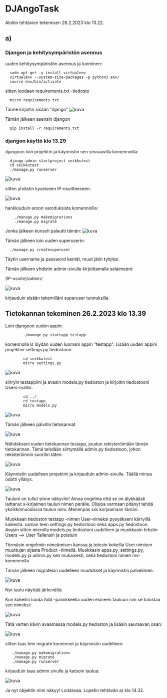 # DJAngoTask

Aloitin tehtävien tekemisen 26.2.2023 klo 13.22.

## a)

### Djangon ja kehitysympäristön asennus

uuden kehitysympäristön asennus ja luominen:

      sudo apt-get -y install virtualenv
      virtualenv --system-site-packages -p python3 env/
      source env/bin/activate

sitten luodaan requirements.txt -tiedosto

      micro requirements.txt
      
Tänne kirjoitin sisään "django"
![kuva](https://user-images.githubusercontent.com/105205141/221407705-ebae41e5-4340-43b7-8969-a34c1f51ab5b.png)

Tämän jälkeen asensin djangon

      pip install -r requirements.txt
      
### djangon käyttö klo 13.29

djangoon loin projektin ja käynnistin sen seuraavilla komennoilla:

      django-admin startproject seikkutest
      cd seikkutest
      ./manage.py runserver
      
![kuva](https://user-images.githubusercontent.com/105205141/221407856-75f9df76-7849-44f5-92ff-d651c8d0e13d.png)

sitten yhdistin kyseiseen IP-osoitteeseen:

![kuva](https://user-images.githubusercontent.com/105205141/221407902-160ca985-d706-473e-9e75-1e91740ce2af.png)

hankkiuduin eroon varoituksista komennoilla: 

        ./manage.py makemigrations
        ./manage.py migrate
        
Jonka jälkeen konsoli palautti tämän: 
![kuva](https://user-images.githubusercontent.com/105205141/221408035-32ee4a6c-5d21-47fa-b9e2-9db0adad2ca7.png)

Tämän jälkeen loin uuden superuserin:

      ./manage.py createsuperuser
      
Täytin username ja password kentät, muut jätin tyhjiksi.

Tämän jälkeen yhdistin admin-sivulle kirjoittamalla selaimeeni:

(IP-osoite)/admin/

![kuva](https://user-images.githubusercontent.com/105205141/221408218-07666e43-2d78-4d30-9f4f-da7c6abe0dc2.png)

kirjauduin sisään tekemilläni superuser tunnuksilla

## Tietokannan tekeminen 26.2.2023 klo 13.39

Loin djangoon uuden appin:

            ./manage.py startapp testapp

komennolla ls löydän uuden luomani appin "testapp". Lisään uuden appini projektini settings.py tiedostoon:

            cd seikkutest
            micro settings.py
            
![kuva](https://user-images.githubusercontent.com/105205141/221408960-00cad4b5-989f-4b25-9eca-e085551ee166.png)

siirryin testappiini ja avasin models.py tiedoston ja kirjoitin tiedostooni Users-mallin.

            cd ../
            cd testapp
            micro models.py
            
 ![kuva](https://user-images.githubusercontent.com/105205141/221409147-2379fcaf-b733-448d-b37e-ea46bf1786a3.png)
 
 
Tämän jälkeen päivitin tietokannat

![kuva](https://user-images.githubusercontent.com/105205141/221409199-e821d365-5ab8-453d-91b0-4da983cca29b.png)

Nähdäkseni uuden tietokannan testapp, joudun rekisteröimään tämän tietokannan.
Tämä tehdään siirtymällä admin.py tiedostoon, johon rekisteröinnin suoritin täten:

![kuva](https://user-images.githubusercontent.com/105205141/221409516-a5b70298-d172-429e-a4e3-d7214d5833b4.png)

Käynnistin uudelleen projektini ja kirjauduin admin-sivulle. Täällä minua odotti yllätys.

![kuva](https://user-images.githubusercontent.com/105205141/221409599-349f6f61-ded3-48d2-ac07-4869f85a9fa1.png)

Tauluni on tullut sinne näkyviin! Ainoa ongelma että se on älykkäästi laittanut s-kirjaimen taulun nimen perälle. Olisipa varmaan pitänyt tehdä yksikkömuodossa taulun nimi. Menenpäs siis korjaamaan tämän.


Muokkaan tiedoston testapp -nimen User-nimeksi pysyäkseni kärryillä kaikesta. saman teen settings.py tiedostoon sekä apps.py tiedostoon. 
Avasin sitten microlla models.py tiedostoni uudelleen ja muokkasin tekstin Users --> User
Tallensin ja poistuin

Törmäsin ongelmiin nimeämisen kanssa ja totesin kokeilla User nimisen muuttujan sijasta Product -nimellä. 
Muokkasin apps.py, settings.py, models.py ja admin.py sen mukaisesti, sekä tiedostoni nimen mv-komennolla

Tämän jälkeen migratesin uudelleen muutokset ja käynnistin palvelimen.

![kuva](https://user-images.githubusercontent.com/105205141/221410400-4c6df094-6b87-465f-8654-6793f2bb6de3.png)

Nyt taulu näyttää järkevältä.

Kun kokeilin luoda Add -painikkeella uuden esineen tauluun niin se tulostaa sen nimeksi:

![kuva](https://user-images.githubusercontent.com/105205141/221410493-34d0b39d-902f-4f11-bd45-ac85405286ea.png)

Tätä varten kävin avaamassa models.py tiedoston ja lisäsin seuraavan osan: 

![kuva](https://user-images.githubusercontent.com/105205141/221410567-ef1cb6b4-8392-4592-b269-a4a921a5632a.png)

sitten taas tein migrate komennot ja käynnistin uudelleen:

       ./manage.py makemigrations
       ./manage.py migrate
       ./manage.py runserver
       
kirjauduin taas admin sivulle ja katsoin taulua:

![kuva](https://user-images.githubusercontent.com/105205141/221410644-c4693d6d-1045-4542-86b2-bb56a886f362.png)

Ja nyt objektin nimi näkyy! Loistavaa. 
Lopetin tehtävän a) klo 14.32.

